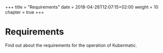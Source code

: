 +++
title = "Requirements"
date = 2018-04-28T12:07:15+02:00
weight = 10
chapter = true
+++

# Requirements

Find out about the requirements for the operation of Kubermatic.
